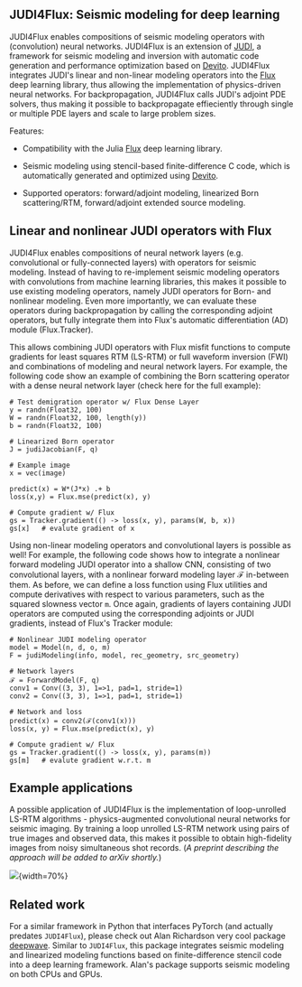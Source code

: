 ## JUDI4Flux: Seismic modeling for deep learning

JUDI4Flux enables compositions of seismic modeling operators with (convolution) neural networks. JUDI4Flux is an extension of [JUDI](https://github.com/slimgroup/JUDI.jl), a framework for seismic modeling and inversion with automatic code generation and performance optimization based on [Devito](https://www.devitoproject.org/). JUDI4Flux integrates JUDI's linear and non-linear modeling operators into the [Flux](https://github.com/FluxML/Flux.jl) deep learning library, thus allowing the implementation of physics-driven neural networks. For backpropagation, JUDI4Flux calls JUDI's adjoint PDE solvers, thus making it possible to backpropagate effieciently through single or multiple PDE layers and scale to large problem sizes.

Features:

 - Compatibility with the Julia [Flux](https://github.com/FluxML/Flux.jl) deep learning library.

 - Seismic modeling using stencil-based finite-difference C code, which is automatically generated and optimized using [Devito](https://www.devitoproject.org/).

 - Supported operators: forward/adjoint modeling, linearized Born scattering/RTM, forward/adjoint extended source modeling.


## Linear and nonlinear JUDI operators with Flux

JUDI4Flux enables compositions of neural network layers (e.g. convolutional or fully-connected layers) with operators for seismic modeling. Instead of having to re-implement seismic modeling operators with convolutions from machine learning libraries, this makes it possible to use existing modeling operators, namely JUDI operators for Born- and nonlinear modeling. Even more importantly, we can evaluate these operators during backpropagation by calling the corresponding adjoint operators, but fully integrate them into Flux's automatic differentiation (AD) module (Flux.Tracker).

This allows combining JUDI operators with Flux misfit functions to compute gradients for least squares RTM (LS-RTM) or full waveform inversion (FWI) and combinations of modeling and neural network layers. For example, the following code show an example of combining the Born scattering operator with a dense neural network layer (check here for the full example):

```{#example_lin}
# Test demigration operator w/ Flux Dense Layer
y = randn(Float32, 100)
W = randn(Float32, 100, length(y))
b = randn(Float32, 100)

# Linearized Born operator
J = judiJacobian(F, q)

# Example image
x = vec(image)

predict(x) = W*(J*x) .+ b
loss(x,y) = Flux.mse(predict(x), y)

# Compute gradient w/ Flux
gs = Tracker.gradient(() -> loss(x, y), params(W, b, x))
gs[x]   # evalute gradient of x
```

Using non-linear modeling operators and convolutional layers is possible as well! For example, the following code shows how to integrate a nonlinear forward modeling JUDI operator into a shallow CNN, consisting of two convolutional layers, with a nonlinear forward modeling layer ℱ in-between them. As before, we can define a loss function using Flux utilities and compute derivatives with respect to various parameters, such as the squared slowness vector `m`. Once again, gradients of layers containing JUDI operators are computed using the corresponding adjoints or JUDI gradients, instead of Flux's Tracker module:


```{#example_nonlin}
# Nonlinear JUDI modeling operator
model = Model(n, d, o, m)
F = judiModeling(info, model, rec_geometry, src_geometry)

# Network layers
ℱ = ForwardModel(F, q)
conv1 = Conv((3, 3), 1=>1, pad=1, stride=1)
conv2 = Conv((3, 3), 1=>1, pad=1, stride=1)

# Network and loss
predict(x) = conv2(ℱ(conv1(x)))
loss(x, y) = Flux.mse(predict(x), y)

# Compute gradient w/ Flux
gs = Tracker.gradient(() -> loss(x, y), params(m))
gs[m]   # evalute gradient w.r.t. m
```

## Example applications

A possible application of JUDI4Flux is the implementation of loop-unrolled LS-RTM algorithms - physics-augmented convolutional neural networks for seismic imaging. By training a loop unrolled LS-RTM network using pairs of true images and observed data, this makes it possible to obtain high-fidelity images from noisy simultaneous shot records. (*A preprint describing the approach will be added to arXiv shortly.*)

![](docs/image1.png){width=70%}


## Related work

For a similar framework in Python that interfaces PyTorch (and actually predates `JUDI4Flux`), please check out Alan Richardson very cool package [deepwave](https://github.com/ar4/deepwave). Similar to `JUDI4Flux`, this package integrates seismic modeling and linearized modeling functions based on finite-difference stencil code into a deep learning framework. Alan's package supports seismic modeling on both CPUs and GPUs.
